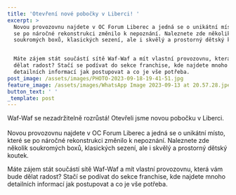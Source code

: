 ```yaml
---
title: 'Otevření nové pobočky v Liberci! '
excerpt: >
  Novou provozovnu najdete v OC Forum Liberec a jedná se o unikátní místo, které
  se po náročné rekonstrukci změnilo k nepoznání. Naleznete zde několik
  soukromých boxů, klasických sezení, ale i skvělý a prostorný dětský koutek. 


  Máte zájem stát součástí sítě Waf-Waf a mít vlastní provozovnu, která vám bude
  dělat radost? Stačí se podívat do sekce franchise, kde najdete mnoho
  detailních informací jak postupovat a co je vše potřeba.
post_image: /assets/images/PHOTO-2023-09-18-19-41-51.jpg
feature_image: /assets/images/WhatsApp Image 2023-09-13 at 20.57.28.jpeg
button_text: ' '
_template: post
---
```


Waf-Waf se nezadržitelně rozrůstá! Otevřeli jsme novou pobočku v Liberci.\
\
Novou provozovnu najdete v OC Forum Liberec a jedná se o unikátní místo, které se po náročné rekonstrukci změnilo k nepoznání. Naleznete zde několik soukromých boxů, klasických sezení, ale i skvělý a prostorný dětský koutek.

Máte zájem stát součástí sítě Waf-Waf a mít vlastní provozovnu, která vám bude dělat radost? Stačí se podívat do sekce franchise, kde najdete mnoho detailních informací jak postupovat a co je vše potřeba.
